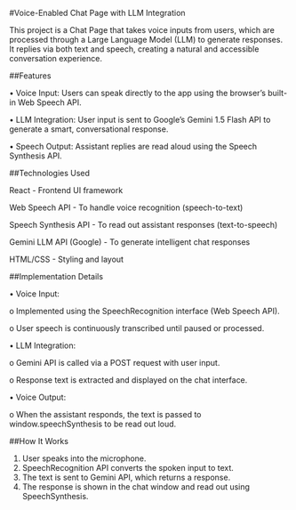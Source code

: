 #Voice-Enabled Chat Page with LLM Integration

This project is a Chat Page that takes voice inputs from users, which are processed through a Large Language Model (LLM) to generate responses. 
It replies via both text and speech, creating a natural and accessible conversation experience.


##Features

•	Voice Input: Users can speak directly to the app using the browser’s built-in Web Speech API.

•	LLM Integration: User input is sent to Google’s Gemini 1.5 Flash API to generate a smart, conversational response.

•	Speech Output: Assistant replies are read aloud using the Speech Synthesis API.

##Technologies Used
	
React	- Frontend UI framework

Web Speech API	- To handle voice recognition (speech-to-text)

Speech Synthesis API	- To read out assistant responses (text-to-speech)

Gemini LLM API (Google)	- To generate intelligent chat responses

HTML/CSS	- Styling and layout


##Implementation Details

•	Voice Input:

o	Implemented using the SpeechRecognition interface (Web Speech API).

o	User speech is continuously transcribed until paused or processed.


•	LLM Integration:

o	Gemini API is called via a POST request with user input.

o	Response text is extracted and displayed on the chat interface.


•	Voice Output:

o	When the assistant responds, the text is passed to window.speechSynthesis to be read out loud.


##How It Works

1.	User speaks into the microphone.
2.	SpeechRecognition API converts the spoken input to text.
3.	The text is sent to Gemini API, which returns a response.
4.	The response is shown in the chat window and read out using SpeechSynthesis.
